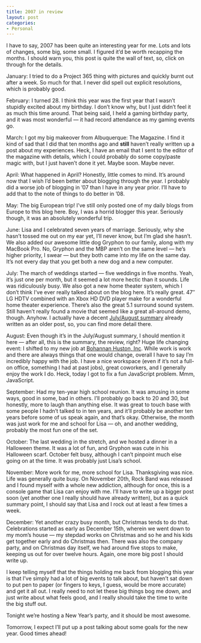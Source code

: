 ```yaml
---
title: 2007 in review
layout: post
categories:
- Personal
---
```

I have to say, 2007 has been quite an interesting year for me. Lots and lots of changes, some big, some small. I figured it’d be worth recapping the months. I should warn you, this post is quite the wall of text, so, click on through for the details.

January: I tried to do a Project 365 thing with pictures and quickly burnt out after a week. So much for that. I never did spell out explicit resolutions, which is probably good.

February: I turned 28. I think this year was the first year that I wasn’t stupidly excited about my birthday. I don’t know why, but I just didn’t feel it as much this time around. That being said, I held a gaming birthday party, and it was most wonderful — it had record attendance as my gaming events go.

March: I got my big makeover from Albuquerque: The Magazine. I find it kind of sad that I did that ten months ago and **still** haven’t really written up a post about my experiences. Heck, I have an email that I sent to the editor of the magazine with details, which I could probably do some copy/paste magic with, but I just haven’t done it yet. Maybe soon. Maybe never.

April: What happened in April? Honestly, little comes to mind. It’s around now that I wish I’d been better about blogging through the year. I probably did a worse job of blogging in ’07 than I have in any year prior. I’ll have to add that to the note of things to do better in ’08.

May: The big European trip! I’ve still only posted one of my daily blogs from Europe to this blog here. Boy, I was a horrid blogger this year. Seriously though, it was an absolutely wonderful trip.

June: Lisa and I celebrated seven years of marriage. Seriously, why she hasn’t tossed me out on my ear yet, I’ll never know, but I’m glad she hasn’t. We also added our awesome little dog Gryphon to our family, along with my MacBook Pro. No, Gryphon and the MBP aren’t on the same level — he’s higher priority, I swear — but they both came into my life on the same day. It’s not every day that you get both a new dog and a new computer.

July: The march of weddings started — five weddings in five months. Yeah, it’s just one per month, but it seemed a lot more hectic than it sounds. Life was ridiculously busy. We also got a new home theater system, which I don’t think I’ve ever really talked about on the blog here. It’s really great. 47″ LG HDTV combined with an Xbox HD DVD player make for a wonderful home theater experience. There’s also the great 5.1 surround sound system. Still haven’t really found a movie that seemed like a great all-around demo, though. Anyhow. I actually have a decent [July/August summary][1] already written as an older post, so, you can find more detail there.

August: Even though it’s in the July/August summary, I should mention it here — after all, this is the summary, the review, right? Huge life changing event: I shifted to my new job at [Bohannan Huston, Inc][2]. While work is work and there are always things that one would change, overall I have to say I’m incredibly happy with the job. I have a nice workspace (even if it’s not a full-on office, something I had at past jobs), great coworkers, and I generally enjoy the work I do. Heck, today I got to fix a fun JavaScript problem. Mmm, JavaScript.

September: Had my ten-year high school reunion. It was amusing in some ways, good in some, bad in others. I’ll probably go back to 20 and 30, but honestly, more to laugh than anything else. It was great to touch base with some people I hadn’t talked to in ten years, and it’ll probably be another ten years before some of us speak again, and that’s okay. Otherwise, the month was just work for me and school for Lisa — oh, and another wedding, probably the most fun one of the set.

October: The last wedding in the stretch, and we hosted a dinner in a Halloween theme. It was a lot of fun, and Gryphon was cute in his Halloween scarf. October felt busy, although I can’t pinpoint much else going on at the time. It was probably just Lisa’s school.

November: More work for me, more school for Lisa. Thanksgiving was nice. Life was generally quite busy. On November 20th, Rock Band was released and I found myself with a whole new addiction, although for once, this is a console game that Lisa can enjoy with me. I’ll have to write up a bigger post soon (yet another one I really should have already written), but as a quick summary point, I should say that Lisa and I rock out at least a few times a week.

December: Yet another crazy busy month, but Christmas tends to do that. Celebrations started as early as December 15th, wherein we went down to my mom’s house — my stepdad works on Christmas and so he and his kids get together early and do Christmas then. There was also the company party, and on Christmas day itself, we had around five stops to make, keeping us out for over twelve hours. Again, one more big post I should write up.

I keep telling myself that the things holding me back from blogging this year is that I’ve simply had a lot of big events to talk about, but haven’t sat down to put pen to paper (or fingers to keys, I guess, would be more accurate) and get it all out. I really need to not let these big things bog me down, and just write about what feels good, and I really should take the time to write the big stuff out.

Tonight we’re hosting a New Year’s party, and it should be most awesome.

Tomorrow, I expect I’ll put up a post talking about some goals for the new year. Good times ahead!

 [1]: http://www.randomthink.net/blog/2007/08/31/julyaugust-summary
 [2]: http://www.bhinc.com/